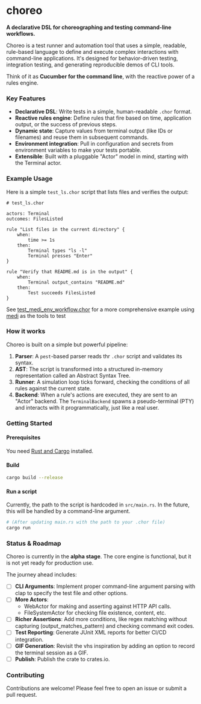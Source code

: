 # **choreo**

**A declarative DSL for choreographing and testing command-line workflows.**

Choreo is a test runner and automation tool that uses a simple, readable, rule-based language to define and execute
complex interactions with command-line applications. It's designed for behavior-driven testing, integration testing, and
generating reproducible demos of CLI tools.

Think of it as **Cucumber for the command line**, with the reactive power of a rules engine.

### **Key Features**

* **Declarative DSL**: Write tests in a simple, human-readable `.chor` format.
* **Reactive rules engine**: Define rules that fire based on time, application output, or the success of previous steps.
* **Dynamic state**: Capture values from terminal output (like IDs or filenames) and reuse them in subsequent commands.
* **Environment integration**: Pull in configuration and secrets from environment variables to make your tests portable.
* **Extensible**: Built with a pluggable "Actor" model in mind, starting with the Terminal actor.

### **Example Usage**

Here is a simple `test_ls.chor` script that lists files and verifies the output:

```
# test_ls.chor

actors: Terminal  
outcomes: FilesListed

rule "List files in the current directory" {  
    when:  
        time >= 1s  
    then:  
        Terminal types "ls -l"  
        Terminal presses "Enter"  
}

rule "Verify that README.md is in the output" {  
    when:  
        Terminal output_contains "README.md"  
    then:  
        Test succeeds FilesListed  
}
```

See [test_medi_env_workflow.chor](examples/test_medi_env_workflow.chor) for a more comprehensive example
using [medi](https://github.com/cladam/medi) as the tools to test

### How it works

Choreo is built on a simple but powerful pipeline:

1. **Parser**: A `pest`-based parser reads thr `.chor` script and validates its syntax.
2. **AST**: The script is transformed into a structured in-memory representation called an Abstract Syntax Tree.
3. **Runner**: A simulation loop ticks forward, checking the conditions of all rules against the current state.
4. **Backend**: When a rule's actions are executed, they are sent to an "Actor" backend. The `TerminalBackend` spawns a
   pseudo-terminal (PTY) and interacts with it programmatically, just like a real user.

### Getting Started

#### Prerequisites

You need [Rust and Cargo](https://www.rust-lang.org/tools/install) installed.

#### Build

```bash
cargo build --release
```

#### Run a script

Currently, the path to the script is hardcoded in `src/main.rs`. In the future, this will be handled by a command-line
argument.

```bash
# (After updating main.rs with the path to your .chor file)  
cargo run
```

### Status & Roadmap

Choreo is currently in the **alpha stage**. The core engine is functional, but it is not yet ready for production use.

The journey ahead includes:

* [ ] **CLI Arguments**: Implement proper command-line argument parsing with clap to specify the test file and other
  options.
* [ ] **More Actors**:
    * WebActor for making and asserting against HTTP API calls.
    * FileSystemActor for checking file existence, content, etc.
* [ ] **Richer Assertions**: Add more conditions, like regex matching without capturing (output_matches_pattern) and
  checking command exit codes.
* [ ] **Test Reporting**: Generate JUnit XML reports for better CI/CD integration.
* [ ] **GIF Generation**: Revisit the vhs inspiration by adding an option to record the terminal session as a GIF.
* [ ] **Publish**: Publish the crate to crates.io.

### **Contributing**

Contributions are welcome! Please feel free to open an issue or submit a pull request.

